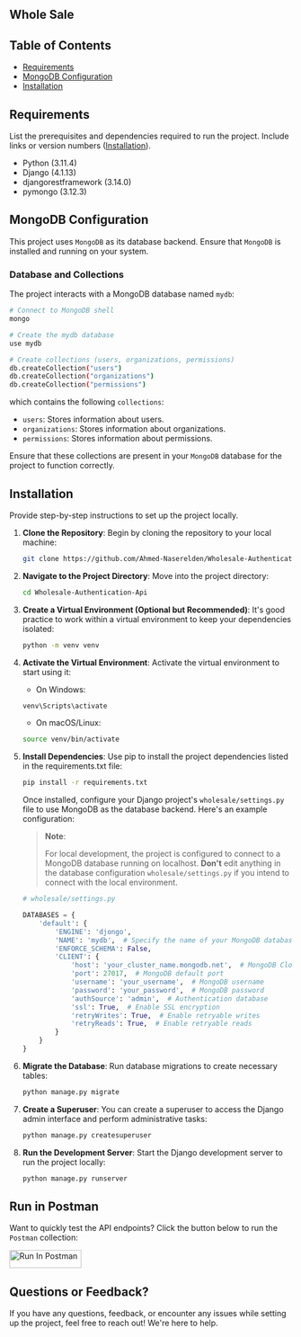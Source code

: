 ## Whole Sale 


## Table of Contents

- [Requirements](#requirements)
- [MongoDB Configuration](#MongoDB-Configuration)
- [Installation](#installation)

## Requirements

List the prerequisites and dependencies required to run the project. Include links or version numbers ([Installation](#installation)).

- Python (3.11.4)
- Django (4.1.13)
- djangorestframework (3.14.0)
- pymongo (3.12.3)


## MongoDB Configuration
This project uses `MongoDB` as its database backend. Ensure that `MongoDB` is installed and running on your system.

### Database and Collections

The project interacts with a MongoDB database named `mydb`:

```bash
# Connect to MongoDB shell
mongo

# Create the mydb database
use mydb

# Create collections (users, organizations, permissions)
db.createCollection("users")
db.createCollection("organizations")
db.createCollection("permissions")
```

which contains the following `collections`:

- `users`: Stores information about users.
- `organizations`: Stores information about organizations. 
- `permissions`: Stores information about permissions.

Ensure that these collections are present in your `MongoDB` database for the project to function correctly.

## Installation

Provide step-by-step instructions to set up the project locally.

1. **Clone the Repository**: Begin by cloning the repository to your local machine:
   ```bash
   git clone https://github.com/Ahmed-Naserelden/Wholesale-Authentication-Api.git
    ```

2. **Navigate to the Project Directory**: Move into the project directory:
    ```bash
    cd Wholesale-Authentication-Api
    ```

3. **Create a Virtual Environment (Optional but Recommended)**: It's good practice to work within a virtual environment to keep your dependencies isolated:
    ```bash
    python -m venv venv
    ```

4. **Activate the Virtual Environment**: Activate the virtual environment to start using it:

    - On Windows:
    ```bash
    venv\Scripts\activate
    ```

    - On macOS/Linux:
    ```bash
    source venv/bin/activate
    ```

5. **Install Dependencies**: Use pip to install the project dependencies listed in the requirements.txt file:
    ```bash
    pip install -r requirements.txt
    ```

    Once installed, configure your Django project's `wholesale/settings.py` file to use MongoDB as the database backend. Here's an example configuration:

    > **Note**: 
    >
    > For local development, the project is configured to connect to a MongoDB database running on localhost. **Don't** edit anything in the database configuration `wholesale/settings.py` if you intend to connect with the local environment. 
    ```python
    # wholesale/settings.py
    
    DATABASES = {
        'default': {
            'ENGINE': 'djongo',
            'NAME': 'mydb',  # Specify the name of your MongoDB database
            'ENFORCE_SCHEMA': False,
            'CLIENT': {
                'host': 'your_cluster_name.mongodb.net',  # MongoDB Cloud host
                'port': 27017,  # MongoDB default port
                'username': 'your_username',  # MongoDB username
                'password': 'your_password',  # MongoDB password
                'authSource': 'admin',  # Authentication database
                'ssl': True,  # Enable SSL encryption
                'retryWrites': True,  # Enable retryable writes
                'retryReads': True,  # Enable retryable reads
            }
        }
    }

    ```

6. **Migrate the Database**: Run database migrations to create necessary tables:
    ```bash
    python manage.py migrate
    ```
7. **Create a Superuser**: You can create a superuser to access the Django admin interface and perform administrative tasks:
    ```bash
    python manage.py createsuperuser
    ```
8. **Run the Development Server**: Start the Django development server to run the project locally:
    ```bash
    python manage.py runserver
    ```


## Run in Postman
Want to quickly test the API endpoints? Click the button below to run the `Postman` collection:

[<img src="https://run.pstmn.io/button.svg" alt="Run In Postman" style="width: 128px; height: 32px;">](https://god.gw.postman.com/run-collection/28281018-23c37ca9-ae19-4816-a122-ac3e6598acdc?action=collection%2Ffork&source=rip_markdown&collection-url=entityId%3D28281018-23c37ca9-ae19-4816-a122-ac3e6598acdc%26entityType%3Dcollection%26workspaceId%3Daf9e4e52-2ba6-43d0-969c-d07e31f6d518)


## Questions or Feedback?

If you have any questions, feedback, or encounter any issues while setting up the project, feel free to reach out! We're here to help.